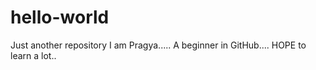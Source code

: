 # hello-world
Just another repository
I am Pragya.....
A beginner in GitHub....
HOPE to learn a lot..
